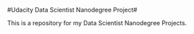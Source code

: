 #Udacity Data Scientist Nanodegree Project#


This is a repository for my Data Scientist Nanodegree Projects.
